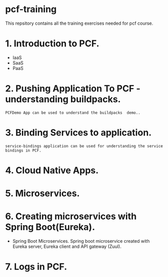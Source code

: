 # pcf-training
This repsitory contains all the training exercises needed for pcf course. 

# 1. Introduction to PCF.
  - IaaS
  - SaaS
  - PaaS
  
# 2. Pushing Application To PCF - understanding buildpacks.
	PCFDemo App can be used to understand the buildpacks  demo..
# 3. Binding Services to application.
	service-bindings application can be used for understanding the service bindings in PCF.
# 4. Cloud Native Apps.
# 5. Microservices.
# 6. Creating microservices with Spring Boot(Eureka).
  - Spring Boot Microservices.
		Spring boot microservice created with Eureka server, Eureka client and API gateway (Zuul).
# 7. Logs in PCF.
